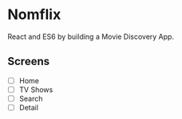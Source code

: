 # Nomflix

React and ES6 by building a Movie Discovery App.

## Screens

- [ ] Home
- [ ] TV Shows
- [ ] Search
- [ ] Detail